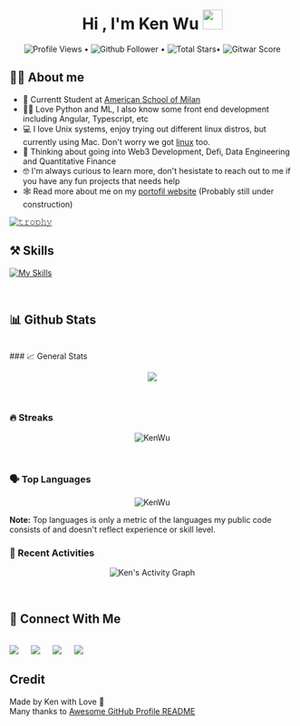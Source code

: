 <h1 align="center">Hi , I'm Ken Wu <img src="https://media.giphy.com/media/hvRJCLFzcasrR4ia7z/giphy.gif" width="35"></h1>
<p align="center">

<p align="center">
  <img src="https://komarev.com/ghpvc/?username=kenwuqianghao&color=blue" alt="Profile Views"> •  
  <img alt="Github Follower" src="https://img.shields.io/github/followers/KenWuqianghao?label=Followers"> •   
  <img src="https://img.shields.io/github/stars/KenWuqianghao?label=Stars" alt="Total Stars">• 
  <img src="https://img.shields.io/badge/dynamic/json?label=Gitwar%20Score&style=flat&logo=github&logoColor=white&query=score&url=http%3A%2F%2Fgitwar.herokuapp.com%2Fapi%2Fkenwuqianghao" alt="Gitwar Score">
</p>

## :sassy_man:  About me
- :school: Currentt Student at [American School of Milan](https://www.asmilan.org/)
- :technologist: Love Python and ML, I also know some front end development including Angular, Typescript, etc 
- :computer: I love Unix systems, enjoy trying out different linux distros, but currently using Mac. Don't worry we got [linux](https://asahilinux.org/about/) too.
- :thinking: Thinking about going into Web3 Development, Defi, Data Engineering and Quantitative Finance
- :nerd_face: I'm always curious to learn more, don't hesistate to reach out to me if you have any fun projects that needs help
- :spider_web: Read more about me on my [portofil website](https://kenwu.is-a.dev/) (Probably still under construction)

[![𝚝𝚛𝚘𝚙𝚑𝚢](https://github-profile-trophy.vercel.app/?username=kenwuqianghao&column=8&margin-w=15&margin-h=15&no-bg=true&no-frame=true&theme=juicyfresh)](https://github.com/KenWuqianghao)

## ⚒ Skills
[![My Skills](https://skillicons.dev/icons?i=js,html,css,ts,cpp,docker,angular,python,tensorflow&theme=dark)](https://skillicons.dev)

<br>

## 📊 Github Stats
<br/>
### 📈 General Stats
<p align="center">
  <img src="https://github-readme-stats.vercel.app/api?username=kenwuqianghao&show_icons=true&theme=tokyonight">
</p>
<br>

### 🔥 Streaks
<p align="center">
   <img src="https://github-readme-streak-stats.herokuapp.com/?user=kenwuqianghao&theme=tokyonight" alt="KenWu"/>
</p>
<br>

### 🗣️ Top Languages
<p align="center">
   <img src="https://github-readme-stats.vercel.app/api/top-langs/?username=kenwuqianghao&theme=tokyonight" alt="KenWu"/>
</p>
<b>Note:</b> Top languages is only a metric of the languages my public code consists of and doesn't reflect experience or skill level.
<br>

### 🏃 Recent Activities
<p align="center">
  <img alt="Ken's Activity Graph" src="https://activity-graph.herokuapp.com/graph?username=KenWuqianghao&custom_title=Ken's%20Contribution%20&theme=rogue">
</p>
<br>

## 🔗 Connect With Me
<br>	
<a target="_blank" href="https://www.linkedin.com/in/qianghao-wu-798246204/"><img src="https://img.shields.io/badge/-LinkedIn-0077B5?style=for-the-badge&logo=Linkedin&logoColor=white"></img></a>
&emsp;
<a target="_blank" href="mailto:wooqianghao@gmail.com"><img src="https://img.shields.io/badge/-Gmail-D14836?style=for-the-badge&logo=Gmail&logoColor=white"></img></a>
&emsp;
<a target="_blank" href="https://twitter.com/Kenwuqianghao"><img src="https://img.shields.io/badge/-Twitter-1DA1F2?style=for-the-badge&logo=Twitter&logoColor=white"></img></a>
&emsp;
<a target="_blank" href="https://medium.com/@wooqianghao"><img src="https://img.shields.io/badge/Medium-12100E?style=for-the-badge&logo=medium&logoColor=white"></img></a>

## Credit
Made by Ken with Love 💙
<br>
Many thanks to [Awesome GitHub Profile README](https://github.com/abhisheknaiidu/awesome-github-profile-readme)
